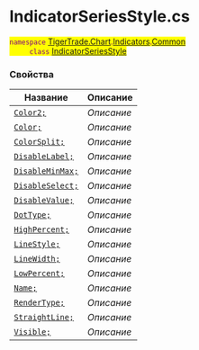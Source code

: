 
# IndicatorSeriesStyle.cs
<mark style="color:purple;">`namespace` [TigerTrade.Chart](../../../../TigerTrade.Chart.md).[Indicators](../../../../TigerTrade.Chart/Indicators.md).[Common](../../../../TigerTrade.Chart/Indicators/Common.md)  
&nbsp;&nbsp;&nbsp;&nbsp;&nbsp;&nbsp;&nbsp;&nbsp;&nbsp;`class` [IndicatorSeriesStyle](../IndicatorSeriesStyle.cs.md)

### Свойства
| Название | Описание |
| --- | --- |
| [`Color2;`](./Свойства/Color2;.md) | *Описание* |
| [`Color;`](./Свойства/Color;.md) | *Описание* |
| [`ColorSplit;`](./Свойства/ColorSplit;.md) | *Описание* |
| [`DisableLabel;`](./Свойства/DisableLabel;.md) | *Описание* |
| [`DisableMinMax;`](./Свойства/DisableMinMax;.md) | *Описание* |
| [`DisableSelect;`](./Свойства/DisableSelect;.md) | *Описание* |
| [`DisableValue;`](./Свойства/DisableValue;.md) | *Описание* |
| [`DotType;`](./Свойства/DotType;.md) | *Описание* |
| [`HighPercent;`](./Свойства/HighPercent;.md) | *Описание* |
| [`LineStyle;`](./Свойства/LineStyle;.md) | *Описание* |
| [`LineWidth;`](./Свойства/LineWidth;.md) | *Описание* |
| [`LowPercent;`](./Свойства/LowPercent;.md) | *Описание* |
| [`Name;`](./Свойства/Name;.md) | *Описание* |
| [`RenderType;`](./Свойства/RenderType;.md) | *Описание* |
| [`StraightLine;`](./Свойства/StraightLine;.md) | *Описание* |
| [`Visible;`](./Свойства/Visible;.md) | *Описание* |
